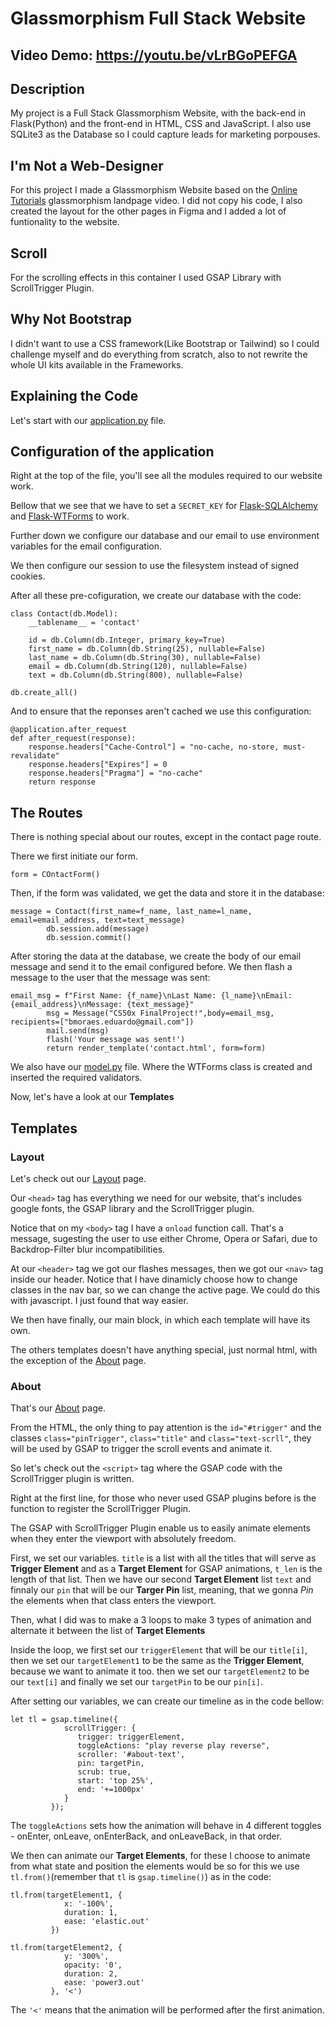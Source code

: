 # Glassmorphism Full Stack Website
## Video Demo: https://youtu.be/vLrBGoPEFGA
## Description
My project is a Full Stack Glassmorphism Website, with the back-end in Flask(Python) and the front-end in HTML, CSS and JavaScript. I also use SQLite3 as the Database so I could capture leads for marketing porpouses.

## I'm Not a Web-Designer
For this project I made a Glassmorphism Website based on the [Online Tutorials](https://www.youtube.com/watch?v=zSg4_d6Qhzc) glassmorphism landpage video. I did not copy his code, I also created the layout for the other pages in Figma and I added a lot of funtionality to the website.

## Scroll
For the scrolling effects in this container I used GSAP Library with ScrollTrigger Plugin.

## Why Not Bootstrap
I didn't want to use a CSS framework(Like Bootstrap or Tailwind) so I could challenge myself and do everything from scratch, also to not rewrite the whole UI kits available in the Frameworks.

## Explaining the Code


Let's start with our [application.py](project/application.py) file.

## Configuration of the application


Right at the top of the file, you'll see all the modules required to our website work.

Bellow that we see that we have to set a `SECRET_KEY` for [Flask-SQLAlchemy](https://github.com/pallets/flask-sqlalchemy) and [Flask-WTForms](https://github.com/wtforms/flask-wtf) to work.

Further down we configure our database and our email to use environment variables for the email configuration.

We then configure our session to use the filesystem instead of signed cookies.

After all these pre-cofiguration, we create our database with the code:

```
class Contact(db.Model):
    __tablename__ = 'contact'

    id = db.Column(db.Integer, primary_key=True)
    first_name = db.Column(db.String(25), nullable=False)
    last_name = db.Column(db.String(30), nullable=False)
    email = db.Column(db.String(120), nullable=False)
    text = db.Column(db.String(800), nullable=False)

db.create_all()
```

And to ensure that the reponses aren't cached we use this configuration:
```
@application.after_request
def after_request(response):
    response.headers["Cache-Control"] = "no-cache, no-store, must-revalidate"
    response.headers["Expires"] = 0
    response.headers["Pragma"] = "no-cache"
    return response
```

## The Routes

There is nothing special about our routes, except in the contact page route.

There we first initiate our form.
```
form = COntactForm()
```

Then, if the form was validated, we get the data and store it in the database:
```
message = Contact(first_name=f_name, last_name=l_name, email=email_address, text=text_message)
        db.session.add(message)
        db.session.commit()
```

After storing the data at the database, we create the body of our email message and send it to the email configured before. We then flash a message to the user that the message was sent:
```
email_msg = f"First Name: {f_name}\nLast Name: {l_name}\nEmail: {email_address}\nMessage: {text_message}"
        msg = Message("CS50x FinalProject!",body=email_msg, recipients=["bmoraes.eduardo@gmail.com"])
        mail.send(msg)
        flash('Your message was sent!')
        return render_template('contact.html', form=form)
```

We also have our [model.py](project/model.py) file. Where the WTForms class is created and inserted the required validators.

Now, let's have a look at our **Templates**


## Templates

### **Layout**

Let's check out our [Layout](project/templates/layout.html) page.

Our `<head>` tag has everything we need for our website, that's includes google fonts, the GSAP library and the ScrollTrigger plugin.

Notice that on my `<body>` tag I have a `onload` function call. That's a message, sugesting the user to use either Chrome, Opera or Safari, due to Backdrop-Filter blur incompatibilities.

At our `<header>` tag we got our flashes messages, then we got our `<nav>` tag inside our header.
Notice that I have dinamicly choose how to change classes in the nav bar, so we can change the active page. We could do this with javascript. I just found that way easier.

We then have finally, our main block, in which each template will have its own.

The others templates doesn't have anything special, just normal html, with
the exception of the [About](project/templates/about.html) page.

### **About**

That's our [About](project/templates/about.html) page.

From the HTML, the only thing to pay attention is the `id="#trigger"` and the classes `class="pinTrigger"`, `class="title"` and `class="text-scrll"`, they will be used by GSAP to trigger the scroll events and animate it.

So let's check out the `<script>` tag where the GSAP code with the ScrollTrigger plugin is written.

Right at the first line, for those who never used GSAP plugins before is the function to register the ScrollTrigger Plugin.

The GSAP with ScrollTrigger Plugin enable us to easily animate elements when they enter the viewport with absolutely freedom.

First, we set our variables. `title` is a list with all the titles that will serve as **Trigger Element** and as a **Target Element** for GSAP animations, `t_len` is the length of that list. Then we have our second **Target Element** list `text` and finnaly our `pin` that will be our **Targer Pin** list, meaning, that we gonna *Pin* the elements when that class enters the viewport.

Then, what I did was to make a 3 loops to make 3 types of animation and alternate it between the list of **Target Elements**

Inside the loop, we first set our `triggerElement` that will be our `title[i]`, then we set our `targetElement1` to be the same as the **Trigger Element**, because we want to animate it too. then we set our `targetElement2` to be our `text[i]` and finally we set our `targetPin` to be our `pin[i]`.

After setting our variables, we can create our timeline as in the code bellow:

```
let tl = gsap.timeline({
            scrollTrigger: {
               trigger: triggerElement,
               toggleActions: "play reverse play reverse",
               scroller: '#about-text',
               pin: targetPin,
               scrub: true,
               start: 'top 25%',
               end: '+=1000px'
            }
         });
```

The `toggleActions` sets how the animation will behave in 4 different toggles - onEnter, onLeave, onEnterBack, and onLeaveBack, in that order.

We then can animate our **Target Elements**, for these I choose to animate from what state and position the elements would be so for this we use `tl.from()`(remember that `tl` is `gsap.timeline()`) as in the code:

```
tl.from(targetElement1, {
            x: '-100%',
            duration: 1,
            ease: 'elastic.out'
         })

tl.from(targetElement2, {
            y: '300%',
            opacity: '0',
            duration: 2,
            ease: 'power3.out'
         }, '<')
```

The `'<'` means that the animation will be performed after the first animation.





